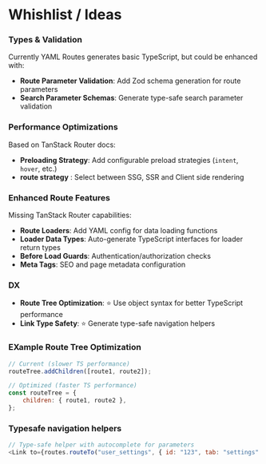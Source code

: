 # Whishlist / Ideas

### Types & Validation

Currently YAML Routes generates basic TypeScript, but could be enhanced with:

-   **Route Parameter Validation**: Add Zod schema generation for route parameters
-   **Search Parameter Schemas**: Generate type-safe search parameter validation

### Performance Optimizations

Based on TanStack Router docs:

-   **Preloading Strategy**: Add configurable preload strategies (`intent`, `hover`, etc.)
-   **route strategy** : Select between SSG, SSR and Client side rendering

### Enhanced Route Features

Missing TanStack Router capabilities:

-   **Route Loaders**: Add YAML config for data loading functions
-   **Loader Data Types**: Auto-generate TypeScript interfaces for loader return types
-   **Before Load Guards**: Authentication/authorization checks
-   **Meta Tags**: SEO and page metadata configuration

### DX

-   **Route Tree Optimization**: ⭐️ Use object syntax for better TypeScript performance
-   **Link Type Safety**: ⭐️ Generate type-safe navigation helpers

### EXample Route Tree Optimization

```js
// Current (slower TS performance)
routeTree.addChildren([route1, route2]);

// Optimized (faster TS performance)
const routeTree = {
    children: { route1, route2 },
};
```

### Typesafe navigation helpers

```js
// Type-safe helper with autocomplete for parameters
<Link to={routes.routeTo("user_settings", { id: "123", tab: "settings" })} />
```
